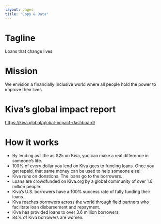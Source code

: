 ```yaml
---
layout: pages
title: "Copy & Data"
---
```


# Tagline
Loans that change lives

# Mission
We envision a financially inclusive world where all people hold the power to improve their lives

# Kiva’s global impact report
https://kiva.global/global-impact-dashboard/

# How it works
* By lending as little as $25 on Kiva, you can make a real difference in someone’s life.
* 100% of every dollar you lend on Kiva goes to funding loans. Once you get repaid, that same money can be used to help someone else!
* Kiva runs on donations. The loans go to the borrowers.
* Loans are crowdfunded on Kiva.org by a global community of over 1.6 million people.
* Kiva’s U.S. borrowers have a 100% success rate of fully funding their loans.
* Kiva reaches borrowers across the world through field partners who facilitate loan disbursement and repayment.
* Kiva has provided loans to over 3.6 million borrowers.
* 84% of Kiva borrowers are women.
